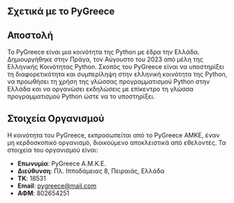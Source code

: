 ## Σχετικά με το PyGreece

## Αποστολή

Το PyGreece είναι μια κοινότητα της Python με έδρα την Ελλάδα. Δημιουργήθηκε στην Πράγα,
τον Αύγουστο του 2023 από μέλη της Ελληνικής Κοινότητας Python. Σκοπός του PyGreece είναι
να υποστηρίξει τη διαφορετικότητα και συμπερίληψη στην ελληνική κοινότητα της Python, να
προωθήσει τη χρήση της γλώσσας προγραμματισμού Python στην Ελλάδα και να οργανώσει
εκδηλώσεις με επίκεντρο τη γλώσσα προγραμματισμού Python ώστε να το υποστηρίξει.

## Στοιχεία Οργανισμού

Η κοινότητα του PyGreece, εκπροσωπείται από το PyGreece AMKE, έναν μη κερδοσκοπικό
οργανισμό, διοικούμενο αποκλειστικά από εθελοντές. Τα στοιχεία του οργανισμού είναι:

- **Επωνυμία**: PyGreece A.M.K.E.
- **Διεύθυνση**: Πλ. Ιπποδάμειας 8, Πειραιάς, Ελλάδα
- **ΤΚ**: 18531
- **Email**: pygreece@mail.com
- **ΑΦΜ**: 802654251
